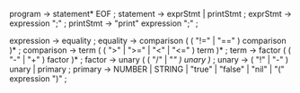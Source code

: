 
program     → statement* EOF ;
statement   → exprStmt
            | printStmt ;
exprStmt    → expression ";" ;
printStmt   → "print" expression ";" ;

expression  → equality ;
equality    → comparison ( ( "!=" | "==" ) comparison )* ;
comparison  → term ( ( ">" | ">=" | "<" | "<=" ) term )* ;
term        → factor ( ( "-" | "+" ) factor )* ;
factor      → unary ( ( "/" | "*" ) unary )* ;
unary       → ( "!" | "-" ) unary
              | primary ;
primary     → NUMBER | STRING | "true" | "false" | "nil"
              | "(" expression ")" ;
